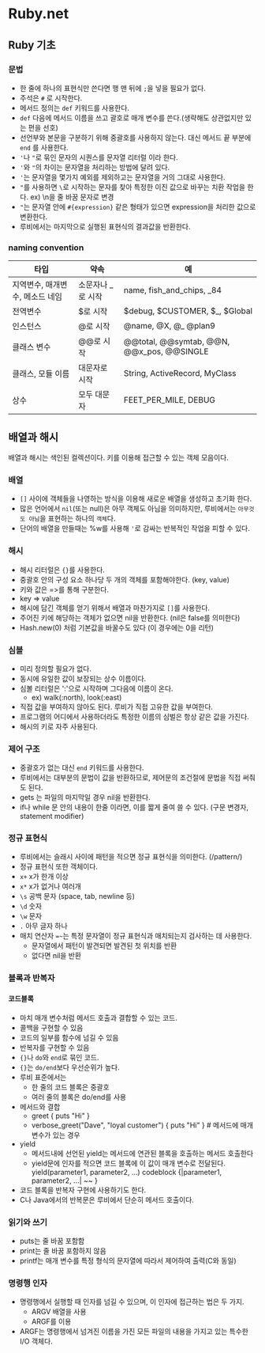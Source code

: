 # Ruby.net

## Ruby 기초
### 문법
- 한 줄에 하나의 표현식만 쓴다면 행 맨 뒤에 `;`을 넣을 필요가 없다.
- 주석은 `#` 로 시작한다.
- 메서드 정의는 `def` 키워드를 사용한다.
- `def` 다음에 메서드 이름을 쓰고 괄호로 매개 변수를 쓴다.(생략해도 상관없지만 있는 편을 선호)
- 선언부와 본문을 구분하기 위해 중괄호를 사용하지 않는다. 대신 메서드 끝 부분에 `end` 를 사용한다.
- `'`나 `"`로 묶인 문자의 시퀀스를 문자열 리터럴 이라 한다.
- `'`와 `"`의 차이는 문자열을 처리하는 방법에 달려 있다.
- `'`는 문자열을 몇가지 예외를 제외하고는 문자열을 거의 그대로 사용한다.
- `"`를 사용하면 `\`로 시작하는 문자를 찾아 특정한 이진 값으로 바꾸는 치환 작업을 한다. ex) \n을 줄 바꿈 문자로 변경
- `"`는 문자열 안에 `#{expression}` 같은 형태가 있으면 expression을 처리한 값으로 변환한다.
- 루비에서는 마지막으로 실행된 표현식의 결과값을 반환한다.

### naming convention
|타입|약속|예|
|---|---|---|
|지역변수, 매개변수, 메소드 네임|소문자나 _로 시작|name, fish_and_chips, _84|
|전역변수|$로 시작|$debug, $CUSTOMER, $_, $Global|
|인스턴스|@로 시작|@name, @X, @_ @plan9|
|클래스 변수|@@로 시작|@@total, @@symtab, @@N, @@x_pos, @@SINGLE|
|클래스, 모듈 이름|대문자로 시작|String, ActiveRecord, MyClass|
|상수|모두 대문자|FEET_PER_MILE, DEBUG|

## 배열과 해시
배열과 해시는 색인된 컬렉션이다. 키를 이용해 접근할 수 있는 객체 모음이다.

### 배열
- `[]` 사이에 객체들을 나영하는 방식을 이용해 새로운 배열을 생성하고 초기화 한다.
- 많은 언어에서 `nil`(또는 null)은 아무 객체도 아님을 의미하지만, 루비에서는 `아무것도 아님`을 표현하는 하나의 `객체`다.
- 단어의 배열을 만들때는 %w를 사용해 `'`로 감싸는 반복적인 작업을 피할 수 있다.

### 해시
- 해시 리터럴은 `{}`를 사용한다.
- 중괄호 안의 구성 요소 하나당 두 개의 객체를 포함해야한다. (key, value)
- 키와 값은 =>를 통해 구분한다.
- key => value
- 해시에 담긴 객체를 얻기 위해서 배열과 마찬가지로 `[]`를 사용한다.
- 주어진 키에 해당하는 객체가 없으면 nil을 반환한다. (nil은 false를 의미한다)
- Hash.new(0) 처럼 기본값을 바꿀수도 있다 (이 경우에는 0을 리턴)

### 심볼
- 미리 정의할 필요가 없다.
- 동시에 유일한 값이 보장되는 상수 이름이다.
- 심볼 리터럴은 ':'으로 시작하며 그다음에 이름이 온다.
  - ex) walk(:north), look(:east)
- 직접 값을 부여하지 않아도 된다. 루비가 직접 고유한 값을 부여한다.
- 프로그램의 어디에서 사용하더라도 특정한 이름의 심벌은 항상 같은 값을 가진다.
- 해시의 키로 자주 사용된다.

### 제어 구조
- 중괄호가 없는 대신 `end` 키워드를 사용한다.
- 루비에서는 대부분의 문법이 값을 반환하므로, 제어문의 조건절에 문법을 직접 써줘도 된다.
- gets 는 파일의 마지막일 경우 nil을 반환한다.
- if나 while 문 안의 내용이 한줄 이라면, 이를 짧게 줄여 쓸 수 있다. (구문 변경자, statement modifier)

### 정규 표현식
- 루비에서는 슬래시 사이에 패턴을 적으면 정규 표현식을 의미한다. (/pattern/)
- 정규 표현식 또한 객체이다.
- `x+` x가 한개 이상
- `x*` x가 없거나 여러개
- `\s` 공백 문자 (space, tab, newline 등)
- `\d` 숫자
- `\w` 문자
- `.` 아무 글자 하나
- 매치 연산자 `=~`는 특정 문자열이 정규 표현식과 매치되는지 검사하는 데 사용한다.
  - 문자열에서 패턴이 발견되면 발견된 첫 위치를 반환
  - 없다면 nil을 반환

### 블록과 반복자
#### 코드블록
- 마치 매개 변수처럼 메서드 호출과 결합할 수 있는 코드.
- 콜백을 구현할 수 있음
- 코드의 일부를 함수에 넘길 수 있음
- 반복자를 구현할 수 있음
- `{}`나 `do`와 `end`로 묶인 코드.
- `{}`는 `do/end`보다 우선순위가 높다.
- 루비 표준에서는
  - 한 줄의 코드 블록은 중괄호
  - 여러 줄의 블록은 do/end를 사용
- 메서드와 결합
  - greet { puts "Hi" }
  - verbose_greet("Dave", "loyal customer") { puts "Hi" } # 메서드에 매개변수가 있는 경우
- yield
  - 메서드내에 선언된 yield는 메서드에 연관된 블록을 호출하는 메서드 호출한다
  - yield문에 인자를 적으면 코드 블록에 이 값이 매개 변수로 전달된다. yield(parameter1, parameter2, ...) codeblock {|parameter1, parameter2, ...| ~~ }
- 코드 블록을 반복자 구현에 사용하기도 한다.
- C나 Java에서의 반복문은 루비에서 단순히 메서드 호출이다.

### 읽기와 쓰기
- puts는 줄 바꿈 포함함
- print는 줄 바꿈 포함하지 않음
- printf는 매개 변수를 특정 형식의 문자열에 따라서 제어하여 출력(C와 동일)

### 명령행 인자
- 명령행에서 실행할 때 인자를 넘길 수 있으며, 이 인자에 접근하는 법은 두 가지.
  - ARGV 배열을 사용
  - ARGF를 이용
- ARGF는 명령행에서 넘겨진 이름을 가진 모든 파일의 내용을 가지고 있는 특수한 I/O 객체다.
